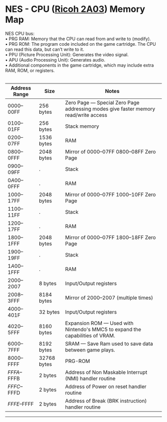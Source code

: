 # NES - CPU ([Ricoh 2A03](https://en.wikipedia.org/wiki/Ricoh_2A03)) Memory Map

NES CPU bus:  
• PRG RAM: Memory that the CPU can read from and write to (modify). <br>
• PRG ROM: The program code included on the game cartridge. The CPU can read this data, but can’t write to it. <br>
• PPU (Picture Processing Unit): Generates the video signal. <br>
• APU (Audio Processing Unit): Generates audio. <br>
• Additional components in the game cartridge, which may include extra RAM, ROM, or registers. <br><br>


Address Range | Size           | Notes                                                                                |
--------------|----------------|--------------------------------------------------------------------------------------|
$0000–$00FF	  | 256 bytes      | Zero Page — Special Zero Page addressing modes give faster memory read/write access  |
$0100–$01FF	  | 256 bytes	     | Stack memory |
$0200–$07FF	  | 1536 bytes	   | RAM |
$0800–$0FFF	  | 2048 bytes	   | Mirror of $0000–$07FF	$0800–$08FF Zero Page |
$0900–$09FF   | .              | Stack |
$0A00–$0FFF   | .              | RAM   |
$1000–$17FF	  | 2048 bytes     | Mirror of $0000–$07FF	$1000–$10FF Zero Page |
$1100–$11FF   | .              | Stack |
$1200–$17FF   | .              | RAM   |
$1800–$1FFF	  | 2048 bytes     | Mirror of $0000–$07FF	$1800–$18FF Zero Page |
$1900–$19FF   | .              | Stack |
$1A00–$1FFF   | .              | RAM   |
$2000–$2007	  | 8 bytes	       | Input/Output registers |
$2008–$3FFF	  | 8184 bytes     | Mirror of $2000–$2007 (multiple times) |
$4000–$401F	  | 32 bytes	     | Input/Output registers                 |
$4020–$5FFF	  | 8160 bytes     | Expansion ROM — Used with Nintendo's MMC5 to expand the capabilities of VRAM. |
$6000–$7FFF  	| 8192 bytes     | SRAM — Save Ram used to save data between game plays. |
$8000–$FFFF	  | 32768 bytes    | PRG-ROM|
$FFFA–$FFFB	  | 2 bytes        | Address of Non Maskable Interrupt (NMI) handler routine |
$FFFC–$FFFD	  | 2 bytes        | Address of Power on reset handler routine |
$FFFE–$FFFF	  | 2 bytes	       | Address of Break (BRK instruction) handler routine |

------------------------------------------------------------------------------------------------------------------------------------------------
